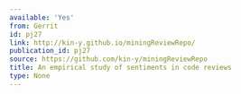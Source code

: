 ```yaml
---
available: 'Yes'
from: Gerrit
id: pj27
link: http://kin-y.github.io/miningReviewRepo/
publication_id: pj27
source: https://github.com/kin-y/miningReviewRepo
title: An empirical study of sentiments in code reviews
type: None
---
```

